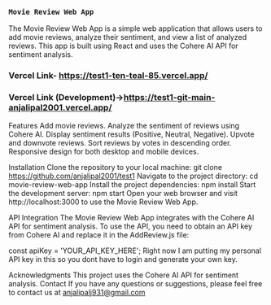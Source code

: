 ### `Movie Review Web App`

The Movie Review Web App is a simple web application that allows users to add movie reviews, analyze their sentiment, and view a list of analyzed reviews. This app is built using React and uses the Cohere AI API for sentiment analysis.

### Vercel Link- https://test1-ten-teal-85.vercel.app/

### Vercel Link (Development)->https://test1-git-main-anjalipal2001.vercel.app/

Features
Add movie reviews.
Analyze the sentiment of reviews using Cohere AI.
Display sentiment results (Positive, Neutral, Negative).
Upvote and downvote reviews.
Sort reviews by votes in descending order.
Responsive design for both desktop and mobile devices.

Installation
Clone the repository to your local machine:
git clone https://github.com/anjalipal2001/test1
Navigate to the project directory:
cd movie-review-web-app
Install the project dependencies:
npm install
Start the development server:
npm start
Open your web browser and visit http://localhost:3000 to use the Movie Review Web App.

API Integration
The Movie Review Web App integrates with the Cohere AI API for sentiment analysis. To use the API, you need to obtain an API key from Cohere AI and replace it in the AddReview.js file:

const apiKey = 'YOUR_API_KEY_HERE';
Right now I am putting my personal API key in this so you dont have to login and generate your own key.

Acknowledgments
This project uses the Cohere AI API for sentiment analysis.
Contact
If you have any questions or suggestions, please feel free to contact us at anjalipalj931@gmail.com
